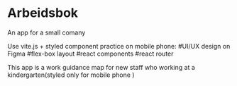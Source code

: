 # Arbeidsbok
An app for a small comany 

Use vite.js + styled component
practice on mobile phone:  #UI/UX design on Figma   #flex-box layout #react components #react router 

This app is a work guidance map for new staff who working at a kindergarten(styled only for mobile phone ) 


